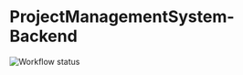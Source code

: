# ProjectManagementSystem-Backend

![Workflow status](https://github.com/Vishwajeetdeulkar/ProjectManagementSystem-Backend/workflows/main.yml/badge.svg)
